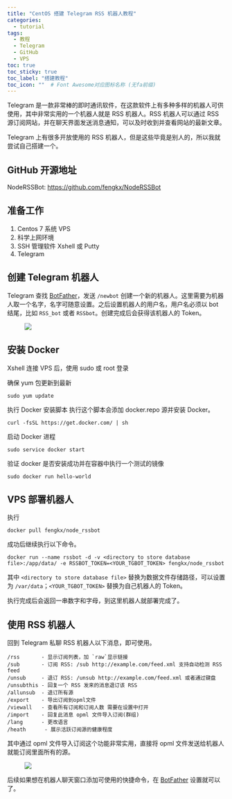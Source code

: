 ```yaml
---
title: "CentOS 搭建 Telegram RSS 机器人教程"
categories:
  - tutorial
tags:
  - 教程
  - Telegram
  - GitHub
  - VPS
toc: true
toc_sticky: true
toc_label: "搭建教程"
toc_icon: ""  # Font Awesome对应图标名称 (无fa前缀)	
---
```


Telegram 是一款非常棒的即时通讯软件，在这款软件上有多种多样的机器人可供使用，其中非常实用的一个机器人就是 RSS 机器人。RSS 机器人可以通过 RSS 源订阅网站，并在聊天界面发送消息通知，可以及时收到并查看网站的最新文章。

Telegram 上有很多开放使用的 RSS 机器人，但是这些毕竟是别人的，所以我就尝试自己搭建一个。

## GitHub 开源地址
NodeRSSBot: <https://github.com/fengkx/NodeRSSBot>

## 准备工作
1. Centos 7 系统 VPS
2. 科学上网环境
3. SSH 管理软件 Xshell 或 Putty
4. Telegram

## 创建 Telegram 机器人
Telegram 查找 [BotFather](https://telegram.me/BotFather)，发送 `/newbot` 创建一个新的机器人。这里需要为机器人取一个名字，名字可随意设置。之后设置机器人的用户名，用户名必须以 bot 结尾，比如 `RSS_bot` 或者 `RSSbot`。创建完成后会获得该机器人的 Token。

<figure> <a href="https://cdn.jsdelivr.net/gh/sunete/imghost/img20200506143836.png"><img src="https://cdn.jsdelivr.net/gh/sunete/imghost/img20200506143836.png"></a> </figure>

## 安装 Docker
Xshell 连接 VPS 后，使用 sudo 或 root 登录

确保 yum 包更新到最新
```shell
sudo yum update
```

执行 Docker 安装脚本
执行这个脚本会添加 docker.repo 源并安装 Docker。

```shell
curl -fsSL https://get.docker.com/ | sh
```

启动 Docker 进程
```shell
sudo service docker start
```

验证 docker 是否安装成功并在容器中执行一个测试的镜像
```shell
sudo docker run hello-world
```

## VPS 部署机器人
执行

```shell
docker pull fengkx/node_rssbot
```

成功后继续执行以下命令。

```shell
docker run --name rssbot -d -v <directory to store database file>:/app/data/ -e RSSBOT_TOKEN=<YOUR_TGBOT_TOKEN> fengkx/node_rssbot
```
其中 `<directory to store database file>` 替换为数据文件存储路径，可以设置为 `/var/data`；`<YOUR_TGBOT_TOKEN>` 替换为自己机器人的 Token。

执行完成后会返回一串数字和字母，到这里机器人就部署完成了。

## 使用 RSS 机器人
回到 Telegram 私聊 RSS 机器人以下消息，即可使用。

```
/rss       - 显示订阅列表，加 `raw`显示链接
/sub       - 订阅 RSS: /sub http://example.com/feed.xml 支持自动检测 RSS feed
/unsub     - 退订 RSS: /unsub http://example.com/feed.xml 或者通过键盘
/unsubthis - 回复一个 RSS 发来的消息退订该 RSS
/allunsub  - 退订所有源
/export    - 导出订阅到opml文件
/viewall   - 查看所有订阅和订阅人数 需要在设置中打开
/import    - 回复此消息 opml 文件导入订阅(群组)
/lang      - 更改语言
/heath      - 展示活跃订阅源的健康程度
```
其中通过 opml 文件导入订阅这个功能非常实用，直接将 opml 文件发送给机器人就能订阅里面所有的源。

<figure> <a href="https://cdn.jsdelivr.net/gh/sunete/imghost/img20200506183522.png"><img src="https://cdn.jsdelivr.net/gh/sunete/imghost/img20200506183522.png"></a> </figure>

后续如果想在机器人聊天窗口添加可使用的快捷命令，在 [BotFather](https://telegram.me/BotFather) 设置就可以了。